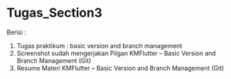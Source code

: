 # Tugas_Section3
Berisi :
1. Tugas praktikum : basic version and branch management
2. Screenshot sudah mengerjakan Pilgan KMFlutter – Basic Version and Branch Management (Git)
3. Resume Materi KMFlutter – Basic Version and Branch Management (Git)
